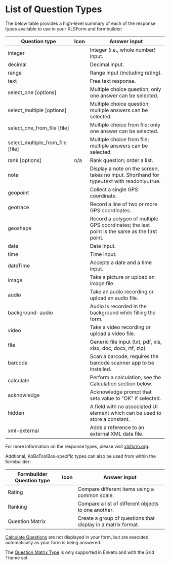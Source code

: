 # List of Question Types

The below table provides a high-level summary of each of the response types available to use in your XLSForm and formbuilder:

| Question type | Icon | Answer input |
| --- | --- | --- |
| integer | <i class='k-icon k-icon-qt-number'></i> | Integer (i.e., whole number) input. |
| decimal | <i class='k-icon k-icon-qt-decimal'></i> | Decimal input. |
| range | <i class='k-icon k-icon-qt-range'></i> | Range input (including rating). |
| text | <i class='k-icon k-icon-qt-text'></i> | Free text response. |
| select_one [options] | <i class='k-icon k-icon-qt-select-one'></i> | Multiple choice question; only one answer can be selected. |
| select_multiple [options] | <i class='k-icon k-icon-qt-select-many'></i> | Multiple choice question; multiple answers can be selected. |
| select_one_from_file [file] | <i class='k-icon k-icon-qt-select-one'></i> | Multiple choice from file; only one answer can be selected. |
| select_multiple_from_file [file] | <i class='k-icon k-icon-qt-select-many'></i> | Multiple choice from file; multiple answers can be selected. |
| rank [options] | n/a | Rank question; order a list. |
| note | <i class='k-icon k-icon-qt-note'></i> | Display a note on the screen, takes no input. Shorthand for type=text with readonly=true. |
| geopoint | <i class='k-icon k-icon-qt-point'></i> | Collect a single GPS coordinate. |
| geotrace | <i class='k-icon k-icon-qt-line'></i> | Record a line of two or more GPS coordinates. |
| geoshape | <i class='k-icon k-icon-qt-area'></i> | Record a polygon of multiple GPS coordinates; the last point is the same as the first point. |
| date | <i class='k-icon k-icon-qt-date'></i> | Date input. |
| time | <i class='k-icon k-icon-qt-time'></i> | Time input. |
| dateTime | <i class='k-icon k-icon-qt-date-time'></i> | Accepts a date and a time input. |
| image | <i class='k-icon k-icon-qt-photo'></i> | Take a picture or upload an image file. |
| audio | <i class='k-icon k-icon-qt-audio'></i> | Take an audio recording or upload an audio file. |
| background-audio | <i class='k-icon k-icon-background-rec'></i> | Audio is recorded in the background while filling the form. |
| video | <i class='k-icon k-icon-qt-video'></i> | Take a video recording or upload a video file. |
| file | <i class='k-icon k-icon-qt-file'></i> | Generic file input (txt, pdf, xls, xlsx, doc, docx, rtf, zip) |
| barcode | <i class='k-icon k-icon-qt-barcode'></i> | Scan a barcode, requires the barcode scanner app to be installed. |
| calculate | <i class='k-icon k-icon-qt-calculate'></i> | Perform a calculation; see the Calculation section below. |
| acknowledge | <i class='k-icon k-icon-qt-acknowledge'></i> | Acknowledge prompt that sets value to "OK" if selected. |
| hidden | <i class='k-icon k-icon-qt-hidden'></i> | A field with no associated UI element which can be used to store a constant. |
| xml-external | <i class='k-icon k-icon-qt-external-xml'></i> | Adds a reference to an external XML data file. |

For more information on the response types, please visit [xlsform.org](http://xlsform.org/).

Addtional, KoBoToolBox-specific types can also be used from within the formbuilder:

| Formbuilder Question type | Icon | Answer input |
| --- | --- | --- |
| Rating | <i class='k-icon k-icon-qt-rating'></i> | Compare different items using a common scale. |
| Ranking | <i class='k-icon k-icon-qt-ranking'></i> | Compare a list of different objects to one another. |
| Question Matrix | <i class='k-icon k-icon-qt-question-matrix'></i> | Create a group of questions that display in a matrix format. |

<p class="note"><a class="reference" href="/calculate_questions.html">Calculate Questions</a> are not displayed in your form, but are executed automatically as your form is being answered.</p>

<p class="note">The <a class="reference" href="matrix_response.html">Question Matrix Type</a> is only supported in Enketo and with the Grid Theme set. </p>
